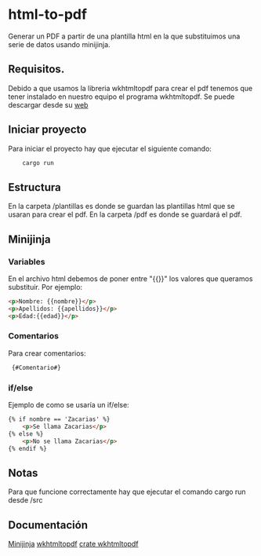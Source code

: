 # html-to-pdf
Generar un PDF a partir de una plantilla html en la que substituimos una serie de datos usando minijinja.

## Requisitos.

Debido a que usamos la libreria wkhtmltopdf para crear el pdf tenemos que tener instalado en nuestro equipo el programa wkhtmltopdf. Se puede descargar desde su [web](https://wkhtmltopdf.org/downloads.html) 

## Iniciar proyecto

Para iniciar el proyecto hay que ejecutar el siguiente comando:
```rust 
    cargo run
```

## Estructura

En la carpeta /plantillas es donde se guardan las plantillas html que se usaran para crear el pdf.
En la carpeta /pdf es donde se guardará el pdf.

## Minijinja

### Variables
En el archivo html debemos de poner entre "{{}}" los valores que queramos substituir. Por ejemplo:

```html
<p>Nombre: {{nombre}}</p>
<p>Apellidos: {{apellidos}}</p>
<p>Edad:{{edad}}</p>
```
### Comentarios
Para crear comentarios:

```html
 {#Comentario#}
 ```

### if/else
Ejemplo de como se usaría un if/else:
```html
{% if nombre == 'Zacarias' %}
    <p>Se llama Zacarias</p>
{% else %}
    <p>No se llama Zacarias</p>
{% endif %}
```
## Notas
Para que funcione correctamente hay que ejecutar el comando cargo run desde /src

## Documentación
[Minijinja](https://docs.rs/minijinja/latest/minijinja/index.html)
[wkhtmltopdf](https://wkhtmltopdf.org/)
[crate wkhtmltopdf](https://crates.io/crates/wkhtmltopdf)

